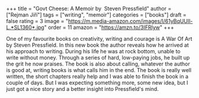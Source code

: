 +++
title = "Govt Cheese: A Memoir by  Steven Pressfield"
author = \["Rejman Jiří"\]
tags = \["writing", "memoir"\]
categories = \["books"\]
draft = false
rating = 3
image = "https://m.media-amazon.com/images/I/61yBqUUIl-L.*SL1360*.jpg"
order = 11
amazon = "https://amzn.to/3IFRlyw"
+++

One of my favourite books on creativity, writing and courage is A War Of Art by Steven Pressfield. In this new book the author reveals how he arrived at his approach to writing. During his life he was at rock bottom, unable to write without money. Through a series of hard, low-paying jobs, he built up the grit he now praises. The book is also about calling, whatever the author is good at, writing books is what calls him in the end. The book is really well written, the short chapters really help and I was able to finish the book in a couple of days. But I was expecting something more, some new idea, but I just got a nice story and a better insight into Pressfield's mind.

<!--more-->

